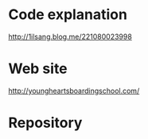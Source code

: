 # Code explanation
http://1ilsang.blog.me/221080023998

# Web site
http://youngheartsboardingschool.com/

# Repository
